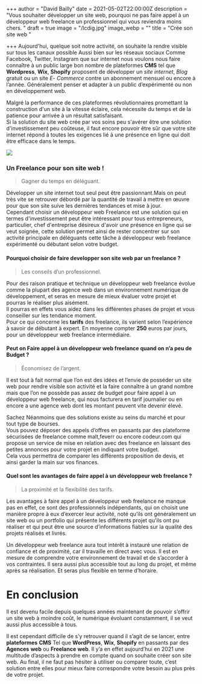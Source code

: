 +++
author = "David Bailly"
date = 2021-05-02T22:00:00Z
description = "Vous souhaiter développer un site web, pourquoi ne pas faire appel à un développeur web freelance un professionnel qui vous reviendra moins chers. "
draft = true
image = "/lcdig.jpg"
image_webp = ""
title = "Crée son site web "

+++
Aujourd'hui, quelque soit notre activité, on souhaite la rendre visible sur tous les canaux possible Aussi bien sur les réseaux sociaux Comme Facebook, Twitter, Instagram que sur internet nous voulons nous faire connaître à un public large bon nombre de plateformes **CMS** tel que **Wordpress**, **Wix**, **Shopify** proposent de développer un _site_ _internet_, _Blog_ gratuit ou un site _E_- _Commerce_ contre un abonnement mensuel ou encore à l’année. Généralement penser et adapter à un public d’expérimenté ou non en développement web.

Malgré la performance de ces plateformes révolutionnaires promettant la construction d'un site à la vitesse éclaire, cela nécessite du temps et de la patience pour arrivée à un résultat satisfaisant.  
Si la solution du site web crée par vos soins peu s'avérer être une solution d'investissement peu coûteuse, il faut encore pouvoir être sûr que votre site internet répond à toutes les exigences lié à une présence en ligne qui doit être efficace dans le temps.

![](/images/7fc1bfc9-b3e6-45ee-9ea9-bc293b9cd1dc.jpeg)

### Un Freelance pour son site web !

> Gagner du temps en déléguant.

Développer un site internet tout seul peut être passionnant.Mais on peut très vite se retrouver débordé par la quantité de travail à mettre en œuvre pour que son site suive les dernières tendances et mise à jour.  
Cependant choisir un développeur web Freelance est une solution qui en termes d'investissement peut être intéressant pour tous entrepreneurs, particulier, chef d'entreprise désireux d'avoir une présence en ligne qui se veut soignée, cette solution permet ainsi de rester concentrer sur son activité principale en déléguants cette tâche  à développeur web freelance expérimenté ou débutant selon votre budget.

#### **Pourquoi choisir de faire developper son site web par un freelance  ?**

> Les conseils d’un professionnel.

Pour des raison pratique et technique un développeur web freelance évolue comme la plupart des agence web dans un environnement numérique de développement, et seras en mesure de mieux évaluer votre projet et pourras le réaliser plus aisément.  
Il pourras en effets vous aidez dans les différentes phases de projet et vous conseiller sur les tendance moment.  
Pour ce qui concerne les **tarifs** des freelance, ils varient selon l’expérience à savoir de débutant à expert. En moyenne compter **250** euros par jours, pour un développeur web freelance intermédiaire.

#### **Peut on Faire appel à un développeur web freelance quand on n’a peu de Budget ?**

> Économisez de l’argent.

Il est tout à fait normal que l’on est des idées et l’envie de posséder un site web pour rendre visible son activité et la faire connaître à un grand nombre mais que l’on ne possède pas assez de budget pour faire appel à un développeur web freelance, qui nous facturera en tarif journalier ou en encore a une agence web dont les montant peuvent vite devenir élevé.

Sachez Néanmoins que des solutions existe au seins du marché et pour tout type de bourses.  
Vous pouvez déposer des appels d’offres en passants par des plateforme sécurisées de freelance comme malt,feverr ou encore codeur.com qui propose un service de mise en relation avec des freelance en laissant des petites annonces pour votre projet en indiquant votre budget.  
Cela vous permettra de comparer les différents proposition de devis, et ainsi garder la main sur vos finances.

#### **Quel sont les avantages de faire appel à un développeur web freelance ?**

> La proximité et la flexibilité des tarifs.

Les avantages à faire appel à un développeur web freelance ne manque pas en effet, ce sont des professionnels indépendants, qui on choisit une manière propre à eux d’exercer leur activité, noté qu’ils ont généralement un site web ou un portfolio qui présente les différents projet qu’ils ont pu réaliser et qui peut être une source d’informations fiables sur la qualité des projets réalisés et livrés.

Un développeur web freelance aura tout intérêt à instauré une relation de confiance et de proximité, car il travaille en direct avec vous. Il est en mesure de comprendre votre environnement de travail et de s’accorder à vos contraintes. Il sera aussi plus accessible tout au long du projet, et même après sa réalisation. Et seras plus flexible en terme d’horaire.

# En conclusion

Il est devenu facile depuis quelques années maintenant de pouvoir s’offrir un site web à moindre coût, le numérique évoluant constamment, il se veut aussi plus accessible à tous.

Il est cependant difficile de s’y retrouver quand il s’agit de se lancer, entre **plateformes** **CMS** Tel que **WordPress**, **Wix**, **Shopify** en passants par des **Agences** **web** ou **Freelance** **web**. Il y’a en effet aujourd’hui en 2021 une multitude d’aspects à prendre en compte quand on souhaite créer son site web. Au final, il ne faut pas hésiter à utiliser ou comparer toute, c’est solution entre elles pour mieux faire correspondre votre besoin au plus près de votre projet.